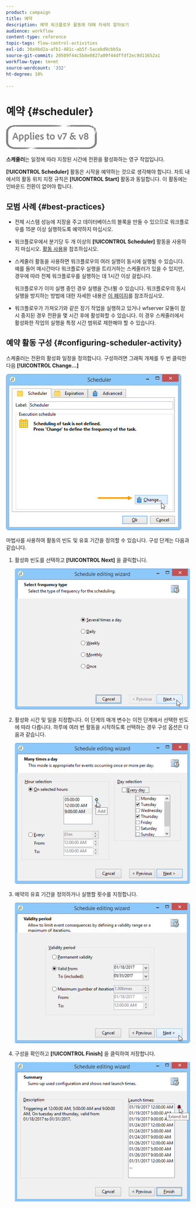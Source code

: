 ```yaml
---
product: campaign
title: 예약
description: 예약 워크플로우 활동에 대해 자세히 알아보기
audience: workflow
content-type: reference
topic-tags: flow-control-activities
exl-id: 30a9bd2a-afb1-481c-ab5f-5acebd9cbb5a
source-git-commit: 20509f44c5b8e0827a09f44dffdf2ec9d11652a1
workflow-type: tm+mt
source-wordcount: '332'
ht-degree: 10%

---
```


# 예약 {#scheduler}

![](../../assets/common.svg)

**스케줄러**&#x200B;는 일정에 따라 지정된 시간에 전환을 활성화하는 영구 작업입니다.

**[!UICONTROL Scheduler]** 활동은 시작을 예약하는 것으로 생각해야 합니다. 차트 내에서의 활동 위치 지정 규칙은 **[!UICONTROL Start]** 활동과 동일합니다. 이 활동에는 인바운드 전환이 없어야 합니다.

## 모범 사례 {#best-practices}

* 전체 시스템 성능에 지장을 주고 데이터베이스의 블록을 만들 수 있으므로 워크플로우를 15분 이상 실행하도록 예약하지 마십시오.

* 워크플로우에서 분기당 두 개 이상의 **[!UICONTROL Scheduler]** 활동을 사용하지 마십시오. [활동 사용](workflow-best-practices.md#using-activities)을 참조하십시오.

* 스케줄러 활동을 사용하면 워크플로우의 여러 실행이 동시에 실행될 수 있습니다. 예를 들어 매시간마다 워크플로우 실행을 트리거하는 스케줄러가 있을 수 있지만, 경우에 따라 전체 워크플로우를 실행하는 데 1시간 이상 걸립니다.

   워크플로우가 이미 실행 중인 경우 실행을 건너뛸 수 있습니다. 워크플로우의 동시 실행을 방지하는 방법에 대한 자세한 내용은 [이 페이지](monitoring-workflow-execution.md#preventing-simultaneous-multiple-executions)를 참조하십시오.

* 워크플로우가 가져오기와 같은 장기 작업을 실행하고 있거나 wfserver 모듈이 잠시 중지된 경우 전환을 몇 시간 후에 활성화할 수 있습니다. 이 경우 스케줄러에서 활성화한 작업의 실행을 특정 시간 범위로 제한해야 할 수 있습니다.

## 예약 활동 구성 {#configuring-scheduler-activity}

스케줄러는 전환의 활성화 일정을 정의합니다. 구성하려면 그래픽 개체를 두 번 클릭한 다음 **[!UICONTROL Change...]**

![](assets/s_user_segmentation_scheduler.png)

마법사를 사용하여 활동의 빈도 및 유효 기간을 정의할 수 있습니다. 구성 단계는 다음과 같습니다.

1. 활성화 빈도를 선택하고 **[!UICONTROL Next]** 을 클릭합니다.

   ![](assets/s_user_segmentation_scheduler2.png)

1. 활성화 시간 및 일을 지정합니다. 이 단계의 매개 변수는 이전 단계에서 선택한 빈도에 따라 다릅니다. 하루에 여러 번 활동을 시작하도록 선택하는 경우 구성 옵션은 다음과 같습니다.

   ![](assets/s_user_segmentation_scheduler3.png)

1. 예약의 유효 기간을 정의하거나 실행할 횟수를 지정합니다.

   ![](assets/s_user_segmentation_scheduler4.png)

1. 구성을 확인하고 **[!UICONTROL Finish]** 을 클릭하여 저장합니다.

   ![](assets/s_user_segmentation_scheduler5.png)
